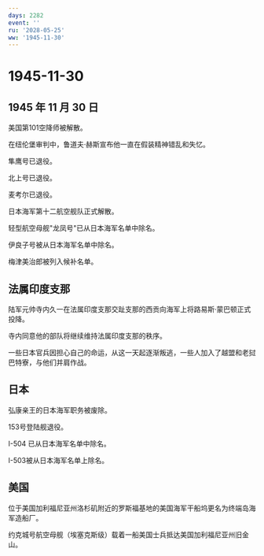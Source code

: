 ```yaml
---
days: 2282
event: ''
ru: '2028-05-25'
ww: '1945-11-30'
---
```


# 1945-11-30

## 1945 年 11 月 30 日

美国第101空降师被解散。

在纽伦堡审判中，鲁道夫·赫斯宣布他一直在假装精神错乱和失忆。

隼鹰号已退役。

北上号已退役。

麦考尔已退役。

日本海军第十二航空舰队正式解散。

轻型航空母舰"龙凤号"已从日本海军名单中除名。

伊良子号被从日本海军名单中除名。

梅津美治郎被列入候补名单。

## 法属印度支那

陆军元帅寺内久一在法属印度支那交趾支那的西贡向海军上将路易斯·蒙巴顿正式投降。

寺内同意他的部队将继续维持法属印度支那的秩序。

一些日本官兵因担心自己的命运，从这一天起逐渐叛逃，一些人加入了越盟和老挝巴特寮，与他们并肩作战。

## 日本

弘康亲王的日本海军职务被废除。

153号登陆舰退役。

I-504 已从日本海军名单中除名。

I-503被从日本海军名单上除名。

## 美国

位于美国加利福尼亚州洛杉矶附近的罗斯福基地的美国海军干船坞更名为终端岛海军造船厂。

约克城号航空母舰（埃塞克斯级）载着一船美国士兵抵达美国加利福尼亚州旧金山。